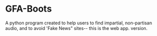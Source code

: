 # GFA-Boots
A python program created to help users to find impartial, non-partisan audio, and to avoid 'Fake News" sites-- this is the web app. version.
